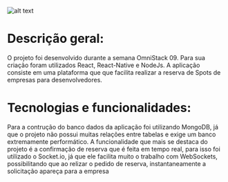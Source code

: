 ![alt text](https://github.com/robertomendoncaa/aircnc/raw/master/mobile/src/assets/logo.svg?sanitize=true)
# Descrição geral:
O projeto foi desenvolvido durante a semana OmniStack 09. Para sua criação foram utilizados React, React-Native e NodeJs. A aplicação consiste em uma plataforma que que facilita realizar a reserva de Spots de empresas para desenvolvedores.

# Tecnologias e funcionalidades:
Para a contrução do banco dados da aplicação foi utilizando MongoDB, já que o projeto não possui muitas relações entre tabelas e exige um banco extremamente performático. A funcionalidade que mais se destaca do projeto é a confirmação de reserva que é feita em tempo real, para isso foi utilizado o Socket.io, já que ele facilita muito o trabalho com WebSockets, possibilitando que ao relizar o pedido de reserva, instantaneamente a solicitação apareça para a empresa
